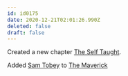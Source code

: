 ```yaml
---
id: id0175
date: 2020-12-21T02:01:26.990Z
deleted: false
draft: false
---
```


Created a new chapter [The Self Taught][1].

Added [Sam Tobey][2] to [The Maverick][3]

[1]: the-self-taught.html
[2]: https://www.youtube.com/channel/UCg8Q4itGVANc0qxutGu1dSg
[3]: the-maverick.html
